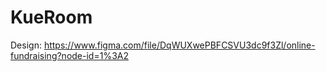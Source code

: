 # KueRoom

Design: https://www.figma.com/file/DqWUXwePBFCSVU3dc9f3Zl/online-fundraising?node-id=1%3A2
